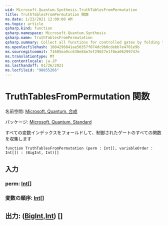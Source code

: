 ```yaml
---
uid: Microsoft.Quantum.Synthesis.TruthTablesFromPermutation
title: TruthTablesFromPermutation 関数
ms.date: 1/23/2021 12:00:00 AM
ms.topic: article
qsharp.kind: function
qsharp.namespace: Microsoft.Quantum.Synthesis
qsharp.name: TruthTablesFromPermutation
qsharp.summary: Collect all functions for controlled gates by folding through all variable indexes
ms.openlocfilehash: 1004296841ae50357f074dc9b0cdebb7e4701e9b
ms.sourcegitcommit: 71605ea9cc630e84e7ef29027e1f0ea06299747e
ms.translationtype: MT
ms.contentlocale: ja-JP
ms.lasthandoff: 01/26/2021
ms.locfileid: "98855266"
---
```

# <a name="truthtablesfrompermutation-function"></a>TruthTablesFromPermutation 関数

名前空間: [Microsoft. Quantum. 合成](xref:Microsoft.Quantum.Synthesis)

パッケージ: [Microsoft. Quantum. Standard](https://nuget.org/packages/Microsoft.Quantum.Standard)


すべての変数インデックスをフォールドして、制御されたゲートのすべての関数を収集します

```qsharp
function TruthTablesFromPermutation (perm : Int[], variableOrder : Int[]) : (BigInt, Int)[]
```


## <a name="input"></a>入力

### <a name="perm--int"></a>perm: [Int](xref:microsoft.quantum.lang-ref.int)[]




### <a name="variableorder--int"></a>変数の順序: [Int](xref:microsoft.quantum.lang-ref.int)[]





## <a name="output--bigintint"></a>出力: ([BigInt](xref:microsoft.quantum.lang-ref.bigint),[Int](xref:microsoft.quantum.lang-ref.int)) []

